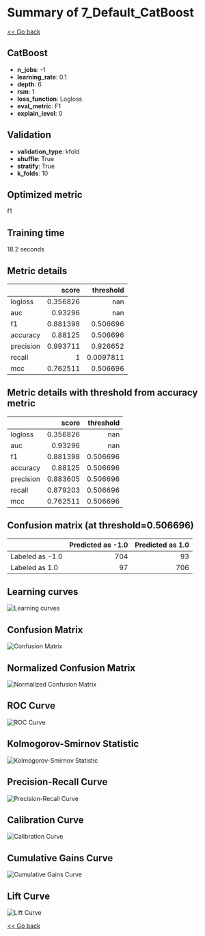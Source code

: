 # Summary of 7_Default_CatBoost

[<< Go back](../README.md)


## CatBoost
- **n_jobs**: -1
- **learning_rate**: 0.1
- **depth**: 6
- **rsm**: 1
- **loss_function**: Logloss
- **eval_metric**: F1
- **explain_level**: 0

## Validation
 - **validation_type**: kfold
 - **shuffle**: True
 - **stratify**: True
 - **k_folds**: 10

## Optimized metric
f1

## Training time

18.2 seconds

## Metric details
|           |    score |   threshold |
|:----------|---------:|------------:|
| logloss   | 0.356826 | nan         |
| auc       | 0.93296  | nan         |
| f1        | 0.881398 |   0.506696  |
| accuracy  | 0.88125  |   0.506696  |
| precision | 0.993711 |   0.926652  |
| recall    | 1        |   0.0097811 |
| mcc       | 0.762511 |   0.506696  |


## Metric details with threshold from accuracy metric
|           |    score |   threshold |
|:----------|---------:|------------:|
| logloss   | 0.356826 |  nan        |
| auc       | 0.93296  |  nan        |
| f1        | 0.881398 |    0.506696 |
| accuracy  | 0.88125  |    0.506696 |
| precision | 0.883605 |    0.506696 |
| recall    | 0.879203 |    0.506696 |
| mcc       | 0.762511 |    0.506696 |


## Confusion matrix (at threshold=0.506696)
|                 |   Predicted as -1.0 |   Predicted as 1.0 |
|:----------------|--------------------:|-------------------:|
| Labeled as -1.0 |                 704 |                 93 |
| Labeled as 1.0  |                  97 |                706 |

## Learning curves
![Learning curves](learning_curves.png)
## Confusion Matrix

![Confusion Matrix](confusion_matrix.png)


## Normalized Confusion Matrix

![Normalized Confusion Matrix](confusion_matrix_normalized.png)


## ROC Curve

![ROC Curve](roc_curve.png)


## Kolmogorov-Smirnov Statistic

![Kolmogorov-Smirnov Statistic](ks_statistic.png)


## Precision-Recall Curve

![Precision-Recall Curve](precision_recall_curve.png)


## Calibration Curve

![Calibration Curve](calibration_curve_curve.png)


## Cumulative Gains Curve

![Cumulative Gains Curve](cumulative_gains_curve.png)


## Lift Curve

![Lift Curve](lift_curve.png)



[<< Go back](../README.md)

